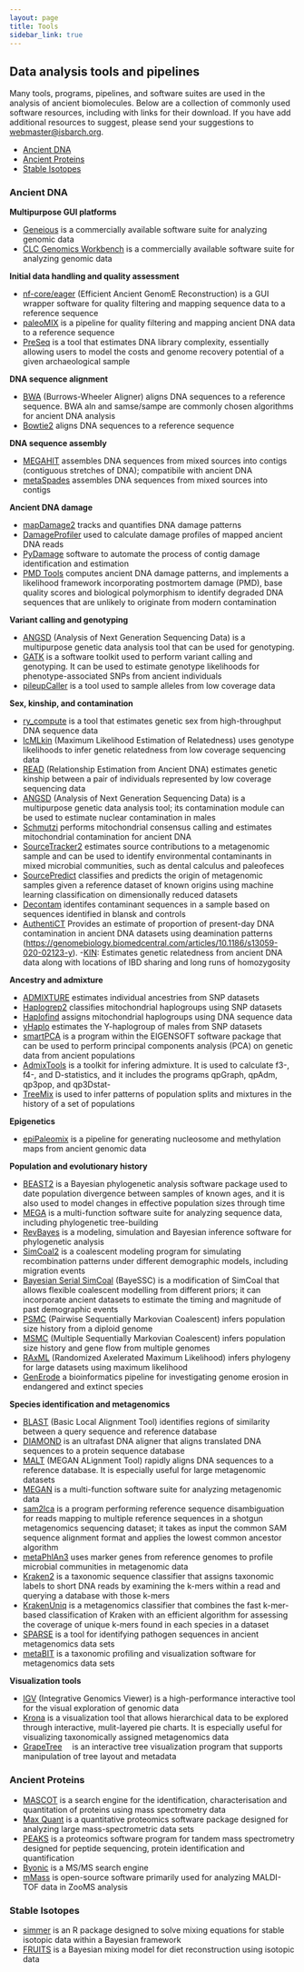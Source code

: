 ```yaml
---
layout: page
title: Tools
sidebar_link: true
---
```


## Data analysis tools and pipelines

Many tools, programs, pipelines, and software suites are used in the analysis of ancient biomolecules. Below are a collection of commonly used software resources, including with links for their download. If you have add additional resources to suggest, please send your suggestions to webmaster@isbarch.org.
- [Ancient DNA](#ancient-dna)
- [Ancient Proteins](#ancient-proteins)
- [Stable Isotopes](#stable-isotopes)

### Ancient DNA

**Multipurpose GUI platforms**
- [Geneious](https://www.geneious.com) is a commercially available software suite for analyzing genomic data 
- [CLC Genomics Workbench](https://www.qiagenbioinformatics.com/products/clc-genomics-workbench/) is a commercially available software suite for analyzing genomic data 

**Initial data handling and quality assessment**
- [nf-core/eager](https://github.com/nf-core/eager) (Efficient Ancient GenomE Reconstruction) is a GUI wrapper software for quality filtering and mapping sequence data to a reference sequence
- [paleoMIX](https://github.com/MikkelSchubert/paleomix) is a pipeline for quality filtering and mapping ancient DNA data to a reference sequence 
- [PreSeq](https://github.com/smithlabcode/preseq) is a tool that estimates DNA library complexity, essentially allowing users to model the costs and genome recovery potential of a given archaeological sample

**DNA sequence alignment**
- [BWA](http://bio-bwa.sourceforge.net/) (Burrows-Wheeler Aligner) aligns DNA sequences to a reference sequence. BWA aln and samse/sampe are commonly chosen algorithms for ancient DNA analysis
- [Bowtie2](http://bowtie-bio.sourceforge.net/bowtie2/index.shtml) aligns DNA sequences to a reference sequence

**DNA sequence assembly**
- [MEGAHIT](https://www.metagenomics.wiki/tools/assembly/megahit) assembles DNA sequences from mixed sources into contigs (contiguous stretches of DNA); compatibile with ancient DNA
- [metaSpades](http://bioinf.spbau.ru/en/spades3.7) assembles DNA sequences from mixed sources into contigs

**Ancient DNA damage**
- [mapDamage2](https://ginolhac.github.io/mapDamage/) tracks and quantifies DNA damage patterns
- [DamageProfiler](https://github.com/Integrative-Transcriptomics/DamageProfiler) used to calculate damage profiles of mapped ancient DNA reads
- [PyDamage](https://github.com/maxibor/pydamage) software to automate the process of contig damage identification and estimation 
- [PMD Tools](https://github.com/pontussk/PMDtools) computes ancient DNA damage patterns, and implements a likelihood framework incorporating postmortem damage (PMD), base quality scores and biological polymorphism to identify degraded DNA sequences that are unlikely to originate from modern contamination

**Variant calling and genotyping**
- [ANGSD](https://github.com/ANGSD/angsd) (Analysis of Next Generation Sequencing Data) is a multipurpose genetic data analysis tool that can be used for genotyping. 
- [GATK](https://software.broadinstitute.org/gatk/) is a software toolkit used to perform variant calling and genotyping. It can be used to estimate genotype likelihoods for phenotype-associated SNPs from ancient individuals
- [pileupCaller](https://github.com/stschiff/sequenceTools) is a tool used to sample alleles from low coverage data

**Sex, kinship, and contamination**
- [ry_compute](https://github.com/pontussk/ry_compute/blob/master/ry_compute.py) is a tool that estimates genetic sex from high-throughput DNA sequence data
- [lcMLkin](https://github.com/COMBINE-lab/maximum-likelihood-relatedness-estimation) (Maximum Likelihood Estimation of Relatedness) uses genotype likelihoods to infer genetic relatedness from low coverage sequencing data 
- [READ](https://bitbucket.org/tguenther/read) (Relationship Estimation from Ancient DNA) estimates genetic kinship between a pair of individuals represented by low coverage sequencing data 
- [ANGSD](https://github.com/ANGSD/angsd) (Analysis of Next Generation Sequencing Data) is a multipurpose genetic data analysis tool; its contamination module can be used to estimate nuclear contamination in males
- [Schmutzi](https://github.com/grenaud/schmutzi) performs mitochondrial consensus calling and estimates mitochondrial contamination for ancient DNA
- [SourceTracker2](https://github.com/biota/sourcetracker2) estimates source contributions to a metagenomic sample and can be used to identify environmental contaminants in mixed microbial communities, such as dental calculus and paleofeces 
- [SourcePredict](https://github.com/maxibor/sourcepredict) classifies and predicts the origin of metagenomic samples given a reference dataset of known origins using machine learning classification on dimensionally reduced datasets
- [Decontam](https://benjjneb.github.io/decontam/vignettes/decontam_intro.html) identifes contaminant sequences in a sample based on sequences identified in blansk and controls
- [AuthentiCT](https://github.com/StephanePeyregne/AuthentiCT) Provides an estimate of proportion of present-day DNA contamination in ancient DNA datasets using deamination patterns (https://genomebiology.biomedcentral.com/articles/10.1186/s13059-020-02123-y).
-[KIN](https://github.com/DivyaratanPopli/Kinship_Inference): Estimates genetic relatedness from ancient DNA data along with locations of IBD sharing and long runs of homozygosity

**Ancestry and admixture**
- [ADMIXTURE](http://www.genetics.ucla.edu/software/admixture/) estimates individual ancestries from SNP datasets  
- [Haplogrep2](http://haplogrep.uibk.ac.at) classifies mitochondrial haplogroups using SNP datasets 
- [Haplofind](https://haplofind.unibo.it) assigns mitochondrial haplogroups using DNA sequence data
- [yHaplo](https://github.com/23andMe/yhaplo) estimates the Y-haplogroup of males from SNP datasets
- [smartPCA](https://github.com/chrchang/eigensoft/blob/master/POPGEN/README) is a program within the EIGENSOFT software package that can be used to perform principal components analysis (PCA) on genetic data from ancient populations
- [AdmixTools](https://github.com/DReichLab/AdmixTools/blob/master/README.QpWave) is a toolkit for infering admixture. It is used to calculate f3-, f4-, and D-statistics, and it includes the programs qpGraph, qpAdm, qp3pop, and qp3Dstat- 
- [TreeMix](https://bitbucket.org/nygcresearch/treemix/wiki/Home) is used to infer patterns of population splits and mixtures in the history of a set of populations 

**Epigenetics**
- [epiPaleomix](https://bitbucket.org/khanghoj/epipaleomix) is a pipeline for generating nucleosome and methylation maps from ancient genomic data

**Population and evolutionary history**
- [BEAST2](http://www.beast2.org) is a Bayesian phylogenetic analysis software package used to date population divergence between samples of known ages, and it is also used to model changes in effective population sizes through time 
- [MEGA](https://www.megasoftware.net/) is a multi-function software suite for analyzing sequence data, including phylogenetic tree-building 
- [RevBayes](https://revbayes.github.io) is a modeling, simulation and Bayesian inference software for phylogenetic analysis 
- [SimCoal2](http://cmpg.unibe.ch/software/simcoal2/) is a coalescent modeling program for simulating recombination patterns under different demographic models, including migration events
- [Bayesian Serial SimCoal](http://web.stanford.edu/group/hadlylab/ssc/) (BayeSSC) is a modification of SimCoal that allows flexible coalescent modelling from different priors; it can incorporate ancient datasets to estimate the timing and magnitude of past demographic events
- [PSMC](https://github.com/lh3/psmc) (Pairwise Sequentially Markovian Coalescent) infers population size history from a diploid genome
- [MSMC](https://github.com/stschiff/msmc) (Multiple Sequentially Markovian Coalescent) infers population size history and gene flow from multiple genomes
- [RAxML](https://sco.h-its.org/exelixis/software.html)  (Randomized Axelerated Maximum Likelihood) infers phylogeny for large datasets using maximum likelihood
- [GenErode](https://github.com/NBISweden/GenErode) a bioinformatics pipeline for investigating genome erosion in endangered and extinct species

**Species identification and metagenomics**
- [BLAST](https://blast.ncbi.nlm.nih.gov/Blast.cgi)  (Basic Local Alignment Tool) identifies regions of similarity between a query sequence and reference database
- [DIAMOND](http://ab.inf.uni-tuebingen.de/software/diamond/) is an ultrafast DNA aligner that aligns translated DNA sequences to a protein sequence database
- [MALT](http://ab.inf.uni-tuebingen.de/software/malt/) (MEGAN ALignment Tool) rapidly aligns DNA sequences to a reference database. It is especially useful for large metagenomic datasets
- [MEGAN](http://ab.inf.uni-tuebingen.de/software/megan6/) is a multi-function software suite for analyzing metagenomic data
- [sam2lca](https://github.com/maxibor/sam2lca) is a program performing reference sequence disambiguation for reads mapping to multiple reference sequences in a shotgun metagenomics sequencing dataset; it takes as input the common SAM sequence alignment format and applies the lowest common ancestor algorithm
- [metaPhlAn3](https://huttenhower.sph.harvard.edu/metaphlan/) uses marker genes from reference genomes to profile microbial communities in metagenomic data
- [Kraken2](https://github.com/DerrickWood/kraken2) is a taxonomic sequence classifier that assigns taxonomic labels to short DNA reads by examining the k-mers within a read and querying a database with those k-mers
- [KrakenUniq](https://github.com/fbreitwieser/krakenuniq) is a metagenomics classifier that combines the fast k-mer-based classification of Kraken with an efficient algorithm for assessing the coverage of unique k-mers found in each species in a dataset
- [SPARSE](https://github.com/zheminzhou/SPARSE) is a tool for identifying pathogen sequences in ancient metagenomics data sets
- [metaBIT](https://bitbucket.org/Glouvel/metabit) is a taxonomic profiling and visualization software for metagenomics data sets

**Visualization tools**
- [IGV](https://software.broadinstitute.org/software/igv/) (Integrative Genomics Viewer) is a high-performance interactive tool for the visual exploration of genomic data
- [Krona](https://github.com/marbl/Krona/wiki) is a visualization tool that allows hierarchical data to be explored through interactive, mulit-layered pie charts. It is especially useful for visualizing taxonomically assigned metagenomics data
- [GrapeTree](https://github.com/achtman-lab/GrapeTree)  is an interactive tree visualization program that supports manipulation of tree layout and metadata

### Ancient Proteins

- [MASCOT](https://www.matrixscience.com/) is a search engine for the identification, characterisation and quantitation of proteins using mass spectrometry data
- [Max Quant](https://www.maxquant.org/) is a quantitative proteomics software package designed for analyzing large mass-spectrometric data sets
- [PEAKS](https://www.thermofisher.com/order/catalog/product/PEAKS40) is a proteomics software program for tandem mass spectrometry designed for peptide sequencing, protein identification and quantification
- [Byonic](https://proteinmetrics.com/byos/) is a MS/MS search engine
- [mMass](http://www.mmass.org/) is open-source software primarily used for analyzing MALDI-TOF data in ZooMS analysis

### Stable Isotopes

- [simmer](https://cran.r-project.org/web/packages/simmr/vignettes/simmr.html) is an R package designed to solve mixing equations for stable isotopic data within a Bayesian framework 
- [FRUITS](https://sourceforge.net/projects/fruits/) is a Bayesian mixing model for diet reconstruction using isotopic data
